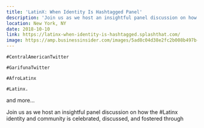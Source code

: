 ```yaml
---
title: 'LatinX: When Identity Is Hashtagged Panel'
description: 'Join us as we host an insightful panel discussion on how the #Latinx identity and community is celebrated, discussed, and fostered through Twitter during #HispanicHeritageMonth.'
location: New York, NY
date: 2018-10-10
link: https://latinx-when-identity-is-hashtagged.splashthat.com/
image: https://amp.businessinsider.com/images/5ad8c04d38e2fc2b008b497b-2732-1366.jpg
---
```


`#CentralAmericanTwitter`

`#GarifunaTwitter`

`#AfroLatinx`

`#Latinx.`

and more...

Join us as we host an insightful panel discussion on how the #Latinx identity and community is celebrated, discussed, and fostered through
